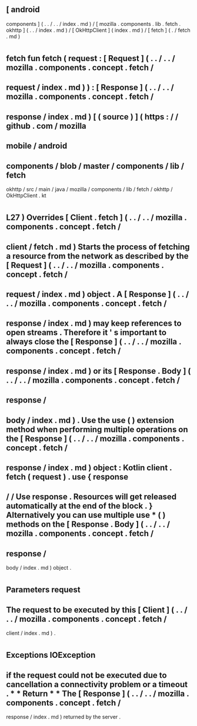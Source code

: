 [
android
-
components
]
(
.
.
/
.
.
/
index
.
md
)
/
[
mozilla
.
components
.
lib
.
fetch
.
okhttp
]
(
.
.
/
index
.
md
)
/
[
OkHttpClient
]
(
index
.
md
)
/
[
fetch
]
(
.
/
fetch
.
md
)
#
fetch
fun
fetch
(
request
:
[
Request
]
(
.
.
/
.
.
/
mozilla
.
components
.
concept
.
fetch
/
-
request
/
index
.
md
)
)
:
[
Response
]
(
.
.
/
.
.
/
mozilla
.
components
.
concept
.
fetch
/
-
response
/
index
.
md
)
[
(
source
)
]
(
https
:
/
/
github
.
com
/
mozilla
-
mobile
/
android
-
components
/
blob
/
master
/
components
/
lib
/
fetch
-
okhttp
/
src
/
main
/
java
/
mozilla
/
components
/
lib
/
fetch
/
okhttp
/
OkHttpClient
.
kt
#
L27
)
Overrides
[
Client
.
fetch
]
(
.
.
/
.
.
/
mozilla
.
components
.
concept
.
fetch
/
-
client
/
fetch
.
md
)
Starts
the
process
of
fetching
a
resource
from
the
network
as
described
by
the
[
Request
]
(
.
.
/
.
.
/
mozilla
.
components
.
concept
.
fetch
/
-
request
/
index
.
md
)
object
.
A
[
Response
]
(
.
.
/
.
.
/
mozilla
.
components
.
concept
.
fetch
/
-
response
/
index
.
md
)
may
keep
references
to
open
streams
.
Therefore
it
'
s
important
to
always
close
the
[
Response
]
(
.
.
/
.
.
/
mozilla
.
components
.
concept
.
fetch
/
-
response
/
index
.
md
)
or
its
[
Response
.
Body
]
(
.
.
/
.
.
/
mozilla
.
components
.
concept
.
fetch
/
-
response
/
-
body
/
index
.
md
)
.
Use
the
use
(
)
extension
method
when
performing
multiple
operations
on
the
[
Response
]
(
.
.
/
.
.
/
mozilla
.
components
.
concept
.
fetch
/
-
response
/
index
.
md
)
object
:
Kotlin
client
.
fetch
(
request
)
.
use
{
response
-
>
/
/
Use
response
.
Resources
will
get
released
automatically
at
the
end
of
the
block
.
}
Alternatively
you
can
use
multiple
use
*
(
)
methods
on
the
[
Response
.
Body
]
(
.
.
/
.
.
/
mozilla
.
components
.
concept
.
fetch
/
-
response
/
-
body
/
index
.
md
)
object
.
#
#
#
Parameters
request
-
The
request
to
be
executed
by
this
[
Client
]
(
.
.
/
.
.
/
mozilla
.
components
.
concept
.
fetch
/
-
client
/
index
.
md
)
.
#
#
#
Exceptions
IOException
-
if
the
request
could
not
be
executed
due
to
cancellation
a
connectivity
problem
or
a
timeout
.
*
*
Return
*
*
The
[
Response
]
(
.
.
/
.
.
/
mozilla
.
components
.
concept
.
fetch
/
-
response
/
index
.
md
)
returned
by
the
server
.
